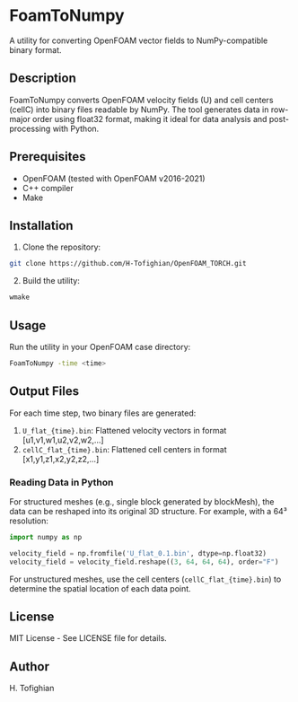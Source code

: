 # FoamToNumpy

A utility for converting OpenFOAM vector fields to NumPy-compatible binary format.

## Description

FoamToNumpy converts OpenFOAM velocity fields (U) and cell centers (cellC) into binary files readable by NumPy. The tool generates data in row-major order using float32 format, making it ideal for data analysis and post-processing with Python.

## Prerequisites

- OpenFOAM (tested with OpenFOAM v2016-2021)
- C++ compiler
- Make

## Installation

1. Clone the repository:
```bash
git clone https://github.com/H-Tofighian/OpenFOAM_TORCH.git
```

2. Build the utility:
```bash
wmake
```

## Usage

Run the utility in your OpenFOAM case directory:

```bash
FoamToNumpy -time <time>
```

## Output Files

For each time step, two binary files are generated:

1. `U_flat_{time}.bin`: Flattened velocity vectors in format [u1,v1,w1,u2,v2,w2,...]
2. `cellC_flat_{time}.bin`: Flattened cell centers in format [x1,y1,z1,x2,y2,z2,...]

### Reading Data in Python

For structured meshes (e.g., single block generated by blockMesh), the data can be reshaped into its original 3D structure. For example, with a 64³ resolution:

```python
import numpy as np

velocity_field = np.fromfile('U_flat_0.1.bin', dtype=np.float32)
velocity_field = velocity_field.reshape((3, 64, 64, 64), order="F")
```

For unstructured meshes, use the cell centers (`cellC_flat_{time}.bin`) to determine the spatial location of each data point.

## License

MIT License - See LICENSE file for details.

## Author

H. Tofighian
